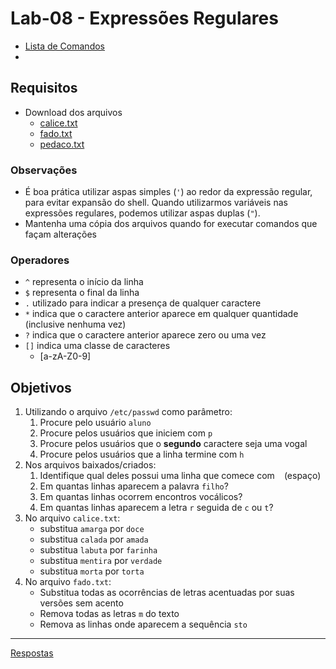 # Lab-08 - Expressões Regulares

- [Lista de Comandos](../comandos.md)
-

## Requisitos

- Download dos arquivos
  - [calice.txt](files/calice.txt)
  - [fado.txt](files/fado.txt)
  - [pedaco.txt](files/pedaco.txt)

### Observações

- É boa prática utilizar aspas simples (`'`) ao redor da expressão regular, para evitar expansão do shell.  Quando utilizarmos variáveis nas expressões regulares, podemos utilizar aspas duplas (`"`).
- Mantenha uma cópia dos arquivos quando for executar comandos que façam alterações

### Operadores

- `^` representa o início da linha
- `$` representa o final da linha
- `.` utilizado para indicar a presença de qualquer caractere
- `*` indica que o caractere anterior aparece em qualquer quantidade (inclusive nenhuma vez)
- `?` indica que o caractere anterior aparece zero ou uma vez
- `[]` indica uma classe de caracteres
  - [a-zA-Z0-9]

## Objetivos

1. Utilizando o arquivo `/etc/passwd` como parâmetro:
    1. Procure pelo usuário `aluno`
    2. Procure pelos usuários que iniciem com `p`
    3. Procure pelos usuários que o **segundo** caractere seja uma vogal
    4. Procure pelos usuários que a linha termine com `h`
2. Nos arquivos baixados/criados:
    1. Identifique qual deles possui uma linha que comece com ` ` (espaço)
    2. Em quantas linhas aparecem a palavra `filho`?
    3. Em quantas linhas ocorrem encontros vocálicos?
    4. Em quantas linhas aparecem a letra `r` seguida de `c` ou `t`?
3. No arquivo `calice.txt`:
    - substitua `amarga` por `doce`
    - substitua `calada` por `amada`
    - substitua `labuta` por `farinha`
    - substitua `mentira` por `verdade`
    - substitua `morta` por `torta`
4. No arquivo `fado.txt`:
    - Substitua todas as ocorrências de letras acentuadas por suas versões sem acento
    - Remova todas as letras `m` do texto
    - Remova as linhas onde aparecem a sequência `sto`

------------
[Respostas](respostas.md)
